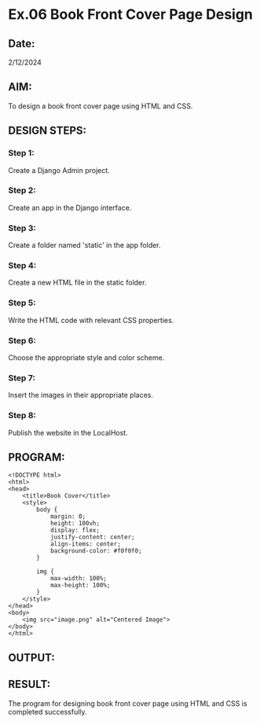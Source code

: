 # Ex.06 Book Front Cover Page Design
## Date:
2/12/2024
## AIM:
To design a book front cover page using HTML and CSS.

## DESIGN STEPS:

### Step 1:
Create a Django Admin project.

### Step 2:
Create an app in the Django interface.

### Step 3:
Create a folder named 'static' in the app folder.

### Step 4:
Create a new HTML file in the static folder.

### Step 5:
Write the HTML code with relevant CSS properties.

### Step 6:
Choose the appropriate style and color scheme.

### Step 7:
Insert the images in their appropriate places.

### Step 8:
Publish the website in the LocalHost.

## PROGRAM:
```
<!DOCTYPE html>
<html>
<head>
    <title>Book Cover</title>
    <style>
        body {
            margin: 0;
            height: 100vh;
            display: flex;
            justify-content: center;
            align-items: center;
            background-color: #f0f0f0;
        }

        img {
            max-width: 100%;
            max-height: 100%;
        }
    </style>
</head>
<body>
    <img src="image.png" alt="Centered Image">
</body>
</html>
```

## OUTPUT:



## RESULT:
The program for designing book front cover page using HTML and CSS is completed successfully.
